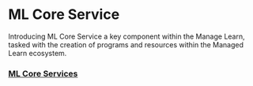# ML Core Service

Introducing ML Core Service a key component within the Manage Learn, tasked with the creation of programs and resources within the Managed Learn ecosystem.

### [ML Core Services](../../../use/developer-guide/manage-learn/ml-core-service/)
